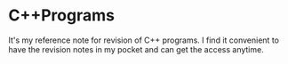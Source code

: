 # C++Programs

It's my reference note for revision of C++ programs. I find it convenient to have the revision notes in my pocket and can get the access anytime.
